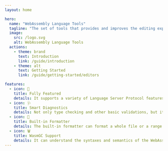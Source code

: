 ```yaml
---
layout: home

hero:
  name: "WebAssembly Language Tools"
  tagline: "The set of tools that provides and improves the editing experience of WebAssembly Text Format."
  image:
    src: /logo.svg
    alt: WebAssembly Language Tools
  actions:
    - theme: brand
      text: Introduction
      link: /guide/introduction
    - theme: alt
      text: Getting Started
      link: /guide/getting-started/editors

features:
  - icon: 🎨
    title: Fully Featured
    details: It supports a variety of Language Server Protocol features, from code completion and go to definition to inlay hint and call hierarchy.
  - icon: 🩺
    title: Smart Diagnostics
    details: Not only type checking and other basic validations, but it can also catch unused items, unreachable code, mutation detection and other potential issues.
  - icon: 🔮
    title: Built-in Formatter
    details: The built-in formatter can format a whole file or a range of code, even there're syntax errors.
  - icon: 🗑️
    title: WasmGC Support
    details: It can understand the syntaxes and semantics of the WebAssembly Garbage Collection proposal.
---
```


